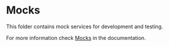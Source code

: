 # Mocks

This folder contains mock services for development and testing.

For more information check [Mocks](../docs/development/mock-services.md) in the documentation.
